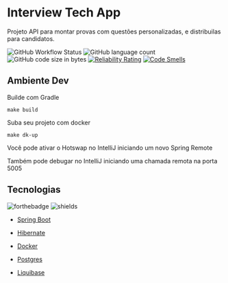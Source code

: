 # Interview Tech App

Projeto API para montar provas com questões personalizadas, e distribuilas para candidatos.

![GitHub Workflow Status](https://img.shields.io/github/workflow/status/NicolasFujisawa/interview-tech-app/Java%20CI%20with%20Gradle)
![GitHub language count](https://img.shields.io/github/languages/count/NicolasFujisawa/interview-tech-app)
![GitHub code size in bytes](https://img.shields.io/github/languages/code-size/NicolasFujisawa/interview-tech-app)
[![Reliability Rating](https://sonarcloud.io/api/project_badges/measure?project=NicolasFujisawa_interview-tech-app&metric=reliability_rating)](https://sonarcloud.io/dashboard?id=NicolasFujisawa_interview-tech-app)
[![Code Smells](https://sonarcloud.io/api/project_badges/measure?project=NicolasFujisawa_interview-tech-app&metric=code_smells)](https://sonarcloud.io/dashboard?id=NicolasFujisawa_interview-tech-app)
## Ambiente Dev

Builde com Gradle

```shell
make build
```

Suba seu projeto com docker
```shell
make dk-up
```

Você pode ativar o Hotswap no IntelliJ iniciando um novo Spring Remote

Também pode debugar no IntelliJ iniciando uma chamada remota na porta 5005

## Tecnologias

![forthebadge](https://forthebadge.com/images/badges/made-with-java.svg) ![shields](https://img.shields.io/badge/build%20with-gradle-brightgreen?style=for-the-badge)

- [Spring Boot](https://spring.io/projects/spring-boot)

- [Hibernate](https://hibernate.org/orm/)

- [Docker](https://www.docker.com/)

- [Postgres](https://www.postgresql.org/)

- [Liquibase](https://www.liquibase.org/)
